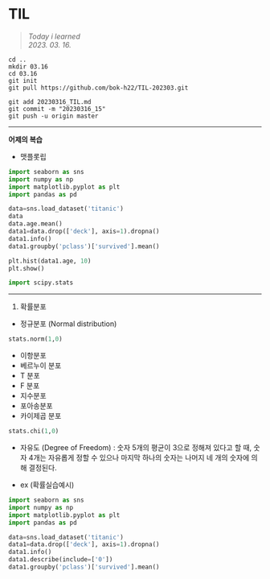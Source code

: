 # **TIL**
>*Today i learned* \
>*2023. 03. 16.*   

```
cd ..
mkdir 03.16
cd 03.16
git init 
git pull https://github.com/bok-h22/TIL-202303.git

git add 20230316_TIL.md
git commit -m "20230316_15"
git push -u origin master
```
---

**어제의 복습**
- 맷플롯립
```python
import seaborn as sns
import numpy as np
import matplotlib.pyplot as plt
import pandas as pd

data=sns.load_dataset('titanic')
data
data.age.mean()
data1=data.drop(['deck'], axis=1).dropna()
data1.info()
data1.groupby('pclass')['survived'].mean()

plt.hist(data1.age, 10)
plt.show()
```

```python
import scipy.stats
```

---
   
1. 확률분포
- 정규분포 (Normal distribution)
```python
stats.norm(1,0)
```

- 이항분포
- 베르누이 분포
- T 분포
- F 분포
- 지수분포
- 포아송분포
- 카이제곱 분포
```python
stats.chi(1,0)
```

+ 자유도 (Degree of Freedom)
: 숫자 5개의 평균이 3으로 정해져 있다고 할 때, 숫자 4개는 자유롭게 정할 수 있으나 마지막 하나의 숫자는 나머지 네 개의 숫자에 의해 결정된다.

- ex (확률실습예시)
```python
import seaborn as sns
import numpy as np
import matplotlib.pyplot as plt
import pandas as pd

data=sns.load_dataset('titanic')
data1=data.drop(['deck'], axis=1).dropna()
data1.info()
data1.describe(include=['0'])
data1.groupby('pclass')['survived'].mean()
```